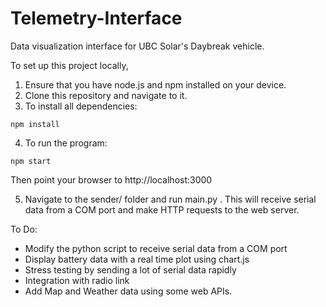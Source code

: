 # Telemetry-Interface
Data visualization interface for UBC Solar's Daybreak vehicle.

To set up this project locally,

1. Ensure that you have node.js and npm installed on your device.
2. Clone this repository and navigate to it.
3. To install all dependencies:
```
npm install
```
4. To run the program:
```
npm start
```
Then point your browser to http://localhost:3000

5. Navigate to the sender/ folder and run main.py . This will receive serial data from a COM port and make HTTP requests to the web server.


To Do:
- Modify the python script to receive serial data from a COM port
- Display battery data with a real time plot using chart.js
- Stress testing by sending a lot of serial data rapidly
- Integration with radio link
- Add Map and Weather data using some web APIs.




